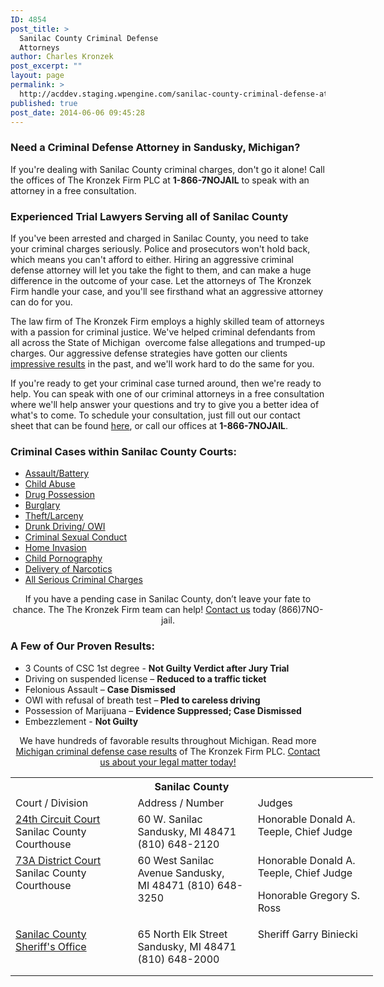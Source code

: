 ```yaml
---
ID: 4854
post_title: >
  Sanilac County Criminal Defense
  Attorneys
author: Charles Kronzek
post_excerpt: ""
layout: page
permalink: >
  http://acddev.staging.wpengine.com/sanilac-county-criminal-defense-attorneys.html
published: true
post_date: 2014-06-06 09:45:28
---
```

<h3>Need a Criminal Defense Attorney in Sandusky, Michigan?</h3>
If you're dealing with Sanilac County criminal charges, don't go it alone! Call the offices of The Kronzek Firm PLC at <strong>1-866-7NOJAIL</strong> to speak with an attorney in a free consultation.
<h3>Experienced Trial Lawyers Serving all of Sanilac County</h3>
If you've been arrested and charged in Sanilac County, you need to take your criminal charges seriously. Police and prosecutors won't hold back, which means you can't afford to either. Hiring an aggressive criminal defense attorney will let you take the fight to them, and can make a huge difference in the outcome of your case. Let the attorneys of The Kronzek Firm handle your case, and you'll see firsthand what an aggressive attorney can do for you.

The law firm of The Kronzek Firm employs a highly skilled team of attorneys with a passion for criminal justice. We've helped criminal defendants from all across the State of Michigan  overcome false allegations and trumped-up charges. Our aggressive defense strategies have gotten our clients <a href="http://acddev.staging.wpengine.com/proven-results.html">impressive results</a> in the past, and we'll work hard to do the same for you.

If you're ready to get your criminal case turned around, then we're ready to help. You can speak with one of our criminal attorneys in a free consultation where we'll help answer your questions and try to give you a better idea of what's to come. To schedule your consultation, just fill out our contact sheet that can be found <a href="http://acddev.staging.wpengine.com/contact-us.html">here</a>, or call our offices at <strong>1-866-7NOJAIL</strong>.
<h3>Criminal Cases within Sanilac County Courts:</h3>
<ul class="no-bullets">
	<li><a href="http://acddev.staging.wpengine.com/assault-charges.html">Assault/Battery</a></li>
	<li><a title="Child Abuse Attorneys" href="http://acddev.staging.wpengine.com/michigan-child-abuse-attorneys-abuse-neglect-defense-lawyers.html">Child Abuse</a></li>
	<li><a href="http://acddev.staging.wpengine.com/drug-charges.html">Drug Possession</a></li>
	<li><a href="http://acddev.staging.wpengine.com/burglary-crimes.html">Burglary</a></li>
	<li><a href="http://acddev.staging.wpengine.com/theft-charges.html">Theft/Larceny</a></li>
	<li><a href="http://acddev.staging.wpengine.com/drunk-driving.html">Drunk Driving/ OWI</a></li>
	<li><a href="http://acddev.staging.wpengine.com/sex-crimes.html">Criminal Sexual Conduct</a></li>
	<li><a title="Home Invasion Attorneys" href="http://acddev.staging.wpengine.com/michigan-home-invasion-attorneys-criminal-defense-lawyers.html">Home Invasion</a></li>
	<li><a title="Michigan Child Pornography Defense Attorneys" href="http://www.sexcrimeattorneys.com/michigan/sex-crimes/child-pornography" target="_blank">Child Pornography</a></li>
	<li><a title="Michigan Drug Crime Overview" href="http://acddev.staging.wpengine.com/drug-charges.html" target="_blank">Delivery of Narcotics</a></li>
	<li><a href="http://acddev.staging.wpengine.com/">All Serious Criminal Charges</a></li>
</ul>
<p class="ctas" style="text-align: center;">If you have a pending case in Sanilac County, don’t leave your fate to chance. The The Kronzek Firm team can help! <a href="http://acddev.staging.wpengine.com/contact-us.html">Contact us</a> today (866)7NO-jail.</p>

<h3>A Few of Our Proven Results:</h3>
<ul>
	<li>3 Counts of CSC 1st degree - <b>Not Guilty Verdict after Jury Trial</b></li>
	<li>Driving on suspended license – <strong>Reduced to a traffic ticket</strong></li>
	<li>Felonious Assault – <b>Case Dismissed</b></li>
	<li>OWI with refusal of breath test –<b> Pled to careless driving</b></li>
	<li>Possession of Marijuana – <b>Evidence Suppressed; Case Dismissed</b></li>
	<li>Embezzlement - <strong>Not Guilty</strong></li>
</ul>
<p class="ctas" style="text-align: center;">We have hundreds of favorable results throughout Michigan. Read more <a href="http://acddev.staging.wpengine.com/proven-results.html">Michigan criminal defense case results</a> of The Kronzek Firm PLC.
<a href="http://acddev.staging.wpengine.com/contact-us.html">Contact us about your legal matter today!</a></p>
<p class="ctas" style="text-align: left;"></p>

<table class="districts" style="width: 580px !important;" cellspacing="0">
<tbody>
<tr>
<th colspan="3">Sanilac County</th>
</tr>
<tr class="subjects">
<td width="225">Court / Division</td>
<td width="225">Address / Number</td>
<td width="225">Judges</td>
</tr>
<tr>
<td valign="top"><a href="http://www.sanilaccounty.net/PublicPages/Entity.aspx?ID=131">24th Circuit Court
</a>Sanilac County Courthouse</td>
<td valign="top">60 W. Sanilac
Sandusky, MI 48471
(810) 648-2120</td>
<td valign="top">Honorable Donald A. Teeple, Chief Judge</td>
</tr>
<tr>
<td valign="top"><a href="http://www.sanilaccounty.net/PublicPages/Entity.aspx?ID=132">73A District Court
</a>Sanilac County Courthouse</td>
<td valign="top">60 West Sanilac Avenue
Sandusky, MI 48471
(810) 648-3250</td>
<td valign="top">Honorable Donald A. Teeple, Chief Judge

Honorable Gregory S. Ross</td>
</tr>
<tr>
<td valign="top"><a href="http://www.sanilaccounty.net/PublicPages/Entity.aspx?ID=228">Sanilac County Sheriff's Office</a></td>
<td valign="top">65 North Elk Street
Sandusky, MI 48471
(810) 648-2000</td>
<td valign="top">Sheriff Garry Biniecki

&nbsp;</td>
</tr>
</tbody>
</table>